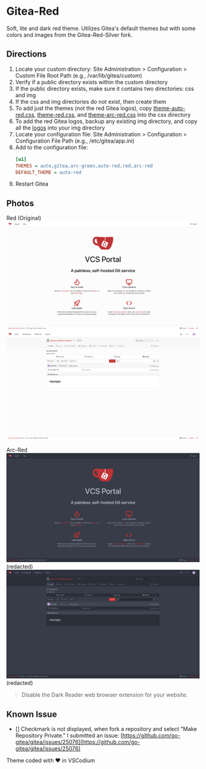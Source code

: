 # Gitea-Red

Soft, lite and dark red theme. Utilizes Gitea's default themes but with some colors and images from the Gitea-Red-Silver fork.

## Directions

01. Locate your custom directory: Site Administration > Configuration > Custom File Root Path (e.g., /var/lib/gitea/custom)
02. Verify if a public directory exists within the custom directory
03. If the public directory exists, make sure it contains two directories: css and img
04. If the css and img directories do not exist, then create them
05. To add just the themes (not the red Gitea logos), copy [theme-auto-red.css](./public/css/theme-auto-red.css), [theme-red.css](./public/css/theme-red.css), and [theme-arc-red.css](./public/css/theme-arc-red.css) into the css directory
06. To add the red Gitea logos, backup any existing img directory, and copy all the [logos](./public/img/) into your img directory
07. Locate your configuration file: Site Administration > Configuration > Configuration File Path (e.g., /etc/gitea/app.ini)
08. Add to the configuration file:
    ```ini
    [ui]
    THEMES = auto,gitea,arc-green,auto-red,red,arc-red
    DEFAULT_THEME = auto-red
    ```
09. Restart Gitea

## Photos

Red (Original) \
<img src='./screenshots/home_lite.png' alt="home lite" width="704"/> \
<img src='./screenshots/repo_lite.png' alt="repo lite" width="704"/>

Arc-Red \
<img src='./screenshots/home_dark.png' alt="home dark" width="704"/> \
(redacted) \
<img src='./screenshots/repo_dark.png' alt="repo dark" width="704"/> \
(redacted)

> Disable the Dark Reader web browser extension for your website.

## Known Issue

- [] Checkmark is not displayed, when fork a repository and select "Make Repository Private." I submitted an issue: [https://github.com/go-gitea/gitea/issues/25076](https://github.com/go-gitea/gitea/issues/25076)

Theme coded with &#9829; in VSCodium